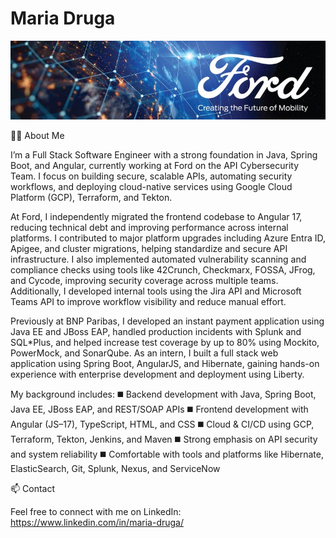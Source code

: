 # Maria Druga

![image](https://github.com/mariaaalexandra/mariaaalexandra/blob/main/Ford%20Banner.jpeg)

👩‍💻 About Me

I’m a Full Stack Software Engineer with a strong foundation in Java, Spring Boot, and Angular, currently working at Ford on the API Cybersecurity Team. I focus on building secure, scalable APIs, automating security workflows, and deploying cloud-native services using Google Cloud Platform (GCP), Terraform, and Tekton.

At Ford, I independently migrated the frontend codebase to Angular 17, reducing technical debt and improving performance across internal platforms. I contributed to major platform upgrades including Azure Entra ID, Apigee, and cluster migrations, helping standardize and secure API infrastructure. I also implemented automated vulnerability scanning and compliance checks using tools like 42Crunch, Checkmarx, FOSSA, JFrog, and Cycode, improving security coverage across multiple teams. Additionally, I developed internal tools using the Jira API and Microsoft Teams API to improve workflow visibility and reduce manual effort.

Previously at BNP Paribas, I developed an instant payment application using Java EE and JBoss EAP, handled production incidents with Splunk and SQL*Plus, and helped increase test coverage by up to 80% using Mockito, PowerMock, and SonarQube. As an intern, I built a full stack web application using Spring Boot, AngularJS, and Hibernate, gaining hands-on experience with enterprise development and deployment using Liberty.

My background includes:
◼️ Backend development with Java, Spring Boot, Java EE, JBoss EAP, and REST/SOAP APIs
◼️ Frontend development with Angular (JS–17), TypeScript, HTML, and CSS
◼️ Cloud & CI/CD using GCP, Terraform, Tekton, Jenkins, and Maven
◼️ Strong emphasis on API security and system reliability
◼️ Comfortable with tools and platforms like Hibernate, ElasticSearch, Git, Splunk, Nexus, and ServiceNow

📫 Contact

Feel free to connect with me on LinkedIn: https://www.linkedin.com/in/maria-druga/
